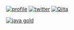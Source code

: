 [![profile](https://img.shields.io/badge/build-passing-brightgreen)](https://chibat.github.io/)
[![twitter](https://img.shields.io/badge/Twitter-tomofummy-blue)](https://twitter.com/tomofummy)
[![Qiita](https://img.shields.io/badge/Qiita-chibato-brightgreen)](https://qiita.com/chibato)

[![java gold](https://images.youracclaim.com/size/110x110/images/0fd4576c-8adc-4cb8-8549-b5536957f4fc/Oracle-Certification-badge_OC-Professional600X600.png)](https://www.youracclaim.com/badges/4e125433-65c2-47ce-b7ea-fc2fd6f920d4)

